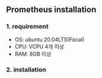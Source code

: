 ## Prometheus installation
### 1. requirement
- OS: ubuntu 20.04LTS(Focal)
- CPU: VCPU 4개 이상 
- RAM: 8GB 이상
### 2. installation
